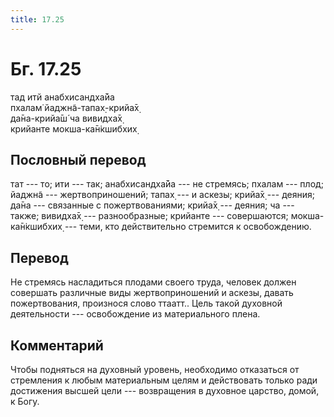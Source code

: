 ```yaml
---
title: 17.25
---
```


# Бг. 17.25
тад итй анабхисандха̄йа<br/>
пхалам̇ йаджн̃а-тапах̣-крийа̄х̣<br/>
да̄на-крийа̄ш́ ча вивидха̄х̣<br/>
крийанте мокша-ка̄н̇кшибхих̣
## Пословный перевод

тат --- то; ити --- так; анабхисандха̄йа --- не стремясь; пхалам ---
плод; йаджн̃а --- жертвоприношений; тапах̣ --- и аскезы; крийа̄х̣ ---
деяния; да̄на --- связанные с пожертвованиями; крийа̄х̣ --- деяния; ча ---
также; вивидха̄х̣ --- разнообразные; крийанте --- совершаются;
мокша-ка̄н̇кшибхих̣ --- теми, кто действительно стремится к освобождению.

## Перевод

Не стремясь насладиться плодами своего труда, человек должен совершать
различные виды жертвоприношений и аскезы, давать пожертвования,
произнося слово ттаатт.. Цель такой духовной деятельности ---
освобождение из материального плена.

## Комментарий

Чтобы подняться на духовный уровень, необходимо отказаться от стремления
к любым материальным целям и действовать только ради достижения высшей
цели --- возвращения в духовное царство, домой, к Богу.
